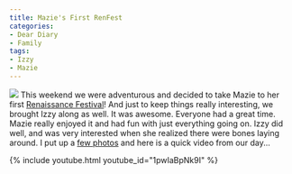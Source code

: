 ```yaml
---
title: Mazie's First RenFest
categories:
- Dear Diary
- Family
tags:
- Izzy
- Mazie
---
```


[![](http://farm2.static.flickr.com/1115/1304890635_200d63779e_s.jpg)](http://thingelstad.com/s/photos/album/72157601820457298/Renaissance-Festival.html) This weekend we were adventurous and decided to take Mazie to her first [Renaissance Festival](http://www.renaissancefest.com/MRF/)! And just to keep things really interesting, we brought Izzy along as well. It was awesome. Everyone had a great time. Mazie really enjoyed it and had fun with just everything going on. Izzy did well, and was very interested when she realized there were bones laying around.
I put up a [few photos](/photos/album/72157601820457298/Renaissance-Festival.html) and here is a quick video from our day...

{% include youtube.html youtube_id="1pwIaBpNk9I" %}
